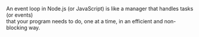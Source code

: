 An event loop in Node.js (or JavaScript) is like a manager that handles tasks (or events)   
that your program needs to do, one at a time, in an efficient and non-blocking way.
